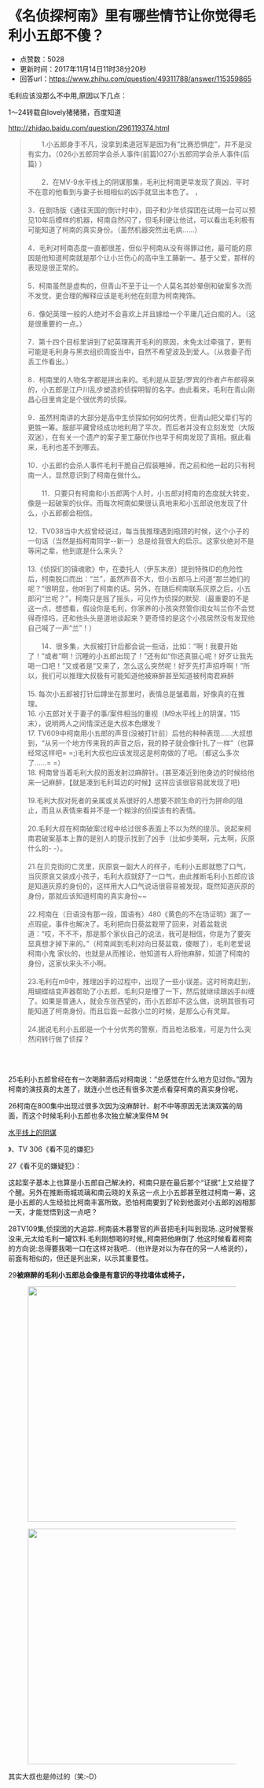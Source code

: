 # 《名侦探柯南》里有哪些情节让你觉得毛利小五郎不傻？
- 点赞数：5028
- 更新时间：2017年11月14日11时38分20秒
- 回答url：https://www.zhihu.com/question/49311788/answer/115359865
<body>
 <p data-pid="sL4w417j">毛利应该没那么不中用,原因以下几点：</p>
 <p data-pid="IoeTjeqa">1～24转载自lovely猪猪猪，百度知道</p><a href="https://link.zhihu.com/?target=http%3A//zhidao.baidu.com/question/296119374.html" class=" external" target="_blank" rel="nofollow noreferrer"><span class="invisible">http://</span><span class="visible">zhidao.baidu.com/questi</span><span class="invisible">on/296119374.html</span><span class="ellipsis"></span></a>
 <br>
 <blockquote data-pid="6WCbr39r">
  　　1.小五郎身手不凡，没拿到柔道冠军是因为有“比赛恐惧症”，并不是没有实力。（026小五郎同学会杀人事件(前篇)027小五郎同学会杀人事件(后篇) ）
  <br>
  <br>
   　　2．在MV-9水平线上的阴谋那集，毛利比柯南更早发现了真凶．平时不在意的他看到与妻子长相相似的凶手就显出本色了。 ，　　
  <br>
  <br>
   3．在剧场版《通往天国的倒计时中》，园子和少年侦探团在试用一台可以预见10年后模样的机器，柯南自然闪了，但毛利硬让他试，可以看出毛利极有可能知道了柯南的真实身份。（虽然机器突然出毛病……） 　　
  <br>
  <br>
  4．毛利对柯南态度一直都很差，但似乎柯南从没有得罪过他，最可能的原因是他知道柯南就是那个让小兰伤心的高中生工藤新一。基于父爱，那样的表现是很正常的。 　　
  <br>
  <br>
  5．柯南虽然是虚构的，但青山不至于让一个人莫名其妙晕倒和破案多次而不发觉，更合理的解释应该是毛利他在刻意为柯南掩饰。 　
  <br>
  <br>
  6．像妃英理一般的人绝对不会喜欢上并且嫁给一个平庸几近白痴的人。（这是很重要的一点。） 　
  <br>
  <br>
  7．第十四个目标里讲到了妃英理离开毛利的原因，未免太过牵强了，更有可能是毛利身与黑衣组织周旋当中，自然不希望波及到爱人。（从救妻子而丢工作看出。） 　　
  <br>
  <br>
  8．柯南里的人物名字都是拼出来的。毛利是从亚瑟/罗宾的作者卢布郎得来的，小五郎是江户川乱步塑造的侦探明智的名字。由此看来，毛利在青山刚昌心目里肯定是个很优秀的侦探。 
  <br>
  <br>
  9．虽然柯南讲的大部分是高中生侦探如何如何优秀，但青山把父辈们写的更胜一筹。服部平藏曾经成功地利用了平次，而后者并没有立刻发觉（大阪双迷），在有关一个遗产的案子里工藤优作也早于柯南发现了真相。据此看来，毛利也差不到哪去。 　
  <br>
  <br>
  10．小五郎约会杀人事件毛利干脆自己假装睡掉，而之前和他一起的只有柯南一人，显然意识到了柯南在做什么。
  <br>
  <br>
   　　11．只要只有柯南和小五郎两个人时，小五郎对柯南的态度就大转变，像是一起破案的伙伴。而每次柯南如果很认真地来和小五郎说他发现了什么，小五郎都会相信。 　　
  <br>
  <br>
  12．TV038当中大叔曾经说过，每当我推理遇到瓶颈的时候，这个小子的一句话（当然是指柯南同学--新一）总是给我很大的启示。这家伙绝对不是等闲之辈，他到底是什么来头？ 　
  <br>
  <br>
  13.《侦探们的镇魂歌》中，在委托人（伊东末彦）提到特殊ID的危险性后，柯南脱口而出：“兰”，虽然声音不大，但小五郎马上问道“那兰她们的呢？”很明显，他听到了柯南的话。另外，在随后柯南联系灰原之后，小五郎问“兰呢？”，柯南只是摇了摇头，可见作为侦探的默契.（最重要的不是这一点，想想看，假设你是毛利，你家养的小孩突然管你闺女叫兰你不会觉得奇怪吗，还和他头头是道地谈起来？更奇怪的是这个小孩居然没有发现他自己喊了一声“兰”！）
  <br>
  <br>
   　　14．很多集，大叔被打针后都会说一些话，比如：“啊！我要开始了！”或者“啊！沉睡的小五郎出现了！”还有如“你还真狠心呢！好歹让我先喝一口吧！”又或者是“又来了，怎么这么突然呢！好歹先打声招呼啊！”所以，我们可以推理大叔极有可能知道他被麻醉甚至知道被柯南君麻醉 　
  <br>
  <br>
   15. 每次小五郎被打针后蹲坐在那里时，表情总是皱着眉，好像真的在推理。 　　 
  <br>
   16. 小五郎对关于妻子的事/案件相当的重视（M9水平线上的阴谋，115末），说明两人之间情深还是大叔本色爆发？ 　　 
  <br>
   17. TV609中柯南用小五郎的声音(没被打针前）后他的种种表现……大叔想到，“从另一个地方传来我的声音之后，我的脖子就会像针扎了一样”（也算经常这样吧= =;)毛利大叔也应该发现这是柯南做的了吧。（都这么多次了……= =） 　　
  <br>
   18. 柯南曾当着毛利大叔的面发射过麻醉针。(甚至凑近到他身边的时候给他来一记麻醉，【就是凑到毛利耳边的时候】这样应该很容易就发现了吧) 　
  <br>
  <br>
   19.毛利大叔对死者的亲属或关系很好的人想要不顾生命的行为拼命的阻止，而且从表情来看并不是一个糊涂的侦探该有的表情。 　
  <br>
  <br>
   20.毛利大叔在柯南破案过程中给过很多表面上不以为然的提示。说起来柯南君破案基本上靠的是别人的提示找到了凶手（比如步美啊，元太啊，灰原什么的- -）。 
  <br>
  <br>
   21.在贝克街的亡灵里，灰原哀一副大人的样子，毛利小五郎就憋了口气，当灰原哀又装成小孩子，毛利大叔就舒了一口气，由此推断毛利小五郎应该是知道灰原的身份的，这样用大人口气说话很容易被发现，既然知道灰原的身份，那就应该知道柯南的真实身份~~ 　
  <br>
  <br>
   22.柯南在（日语没有那一段，国语有）480《黄色的不在场证明》漏了一点瑕疵，事件也解决了。毛利把向日葵盆栽带了回来，对着盆栽说道：“哎，不不不，那是那个家伙自己的说法，我可是相信，你是为了要突显真想才掉下来的。”（柯南闻到毛利对向日葵盆栽，傻眼了），毛利老爱说柯南小鬼 家伙的，也就是从而推论，他知道有人将他麻醉，知道了柯南的身份，这家伙来头不小啊。
  <br>
  <br>
  23.毛利在m9中，推理凶手的过程中，出现了一些小误差。这时柯南赶到，用蝴蝶结变声器帮助了小五郎，毛利只是懵了一下，然后就继续跟凶手纠缠了。如果是普通人，就会东张西望的，而小五郎却不这么做，说明其很有可能知道了柯南身份。而且后面一起救小兰的时候，是那么心有灵犀。 
  <br>
  <br>
   24.据说毛利小五郎是一个十分优秀的警察，而且枪法极准，可是为什么突然间转行做了侦探？
 </blockquote>
 <br>
 <br>
 <p data-pid="O3r3Xws7">25毛利小五郎曾经在有一次喝醉酒后对柯南说：“总感觉在什么地方见过你。”因为柯南的演技真的太差了，就连小兰也还有很多次差点看穿柯南的真实身份呢，</p>
 <p data-pid="n5xC5tBL">26柯南在800集中出现过很多次因为没麻醉针、射不中等原因无法演双簧的局面，而这个时候毛利小五郎也多次独立解决案件M 9《</p><a href="https://link.zhihu.com/?target=http%3A//wapbaike.baidu.com/item/%25E6%25B0%25B4%25E5%25B9%25B3%25E7%25BA%25BF%25E4%25B8%258A%25E7%259A%2584%25E9%2598%25B4%25E8%25B0%258B" class=" wrap external" target="_blank" rel="nofollow noreferrer">水平线上的阴谋</a>
 <p data-pid="5r6Fn9SV">》、TV 306《看不见的嫌犯》</p>
 <p data-pid="pg24TlzL">27《看不见的嫌疑犯》：</p>
 <p data-pid="AcJpDUTF">这起案子基本上也算是小五郎自己解决的，柯南只是在最后那个“证据”上又给提了个醒。另外在推断雨城琉璃和南云晓的关系这一点上小五郎甚至胜过柯南一筹，这是小五郎的人生经验比柯南丰富所致。恐怕柯南要到了轮到他面对小五郎的凶相那一天，才能觉悟到这一点吧？</p>
 <p data-pid="9oM9YmkF">28TV109集,侦探团的大追踪..柯南装木暮警官的声音把毛利叫到现场..这时候警察没来,元太给毛利一罐饮料.毛利刚想喝的时候,,柯南把他麻倒了.他这时候看着柯南的方向说:总得要我喝一口在这样对我吧..（也许是对以为存在的另一人格说的），前面有相似的，但还是列出来，以示其重要性。</p>
 <p data-pid="pnlWbeDl">29<b>被麻醉的毛利小五郎总会像是有意识的寻找墙体或椅子，</b></p>
 <figure>
  <img src="https://pic1.zhimg.com/50/116793efabc036b3ac7af908e65797f0_720w.jpg?source=1940ef5c" data-rawwidth="479" data-rawheight="263" data-original-token="116793efabc036b3ac7af908e65797f0" class="origin_image zh-lightbox-thumb" width="479" data-original="https://picx.zhimg.com/116793efabc036b3ac7af908e65797f0_r.jpg?source=1940ef5c">
 </figure>
 <figure>
  <img src="https://pic1.zhimg.com/50/92540d61bbf9dfd507ec47ac646a01c9_720w.jpg?source=1940ef5c" data-rawwidth="479" data-rawheight="263" data-original-token="92540d61bbf9dfd507ec47ac646a01c9" class="origin_image zh-lightbox-thumb" width="479" data-original="https://pic1.zhimg.com/92540d61bbf9dfd507ec47ac646a01c9_r.jpg?source=1940ef5c">
 </figure>
 <p data-pid="q57VrrjL">其实大叔也是帅过的（笑:-D）</p>
</body>